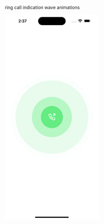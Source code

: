 ring call indication wave animations

![image](https://github.com/Enciosafe/ring_indication_wave/blob/main/assets/gif/Simulator%20Screen%20Recording%20-%20iPhone%2014%20Pro%20Max%20-%202022-11-09%20at%2014.37.06.gif?raw=true)

